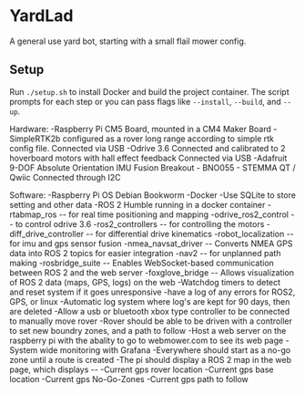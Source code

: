 # YardLad
A general use yard bot, starting with a small flail mower config. 
## Setup
Run `./setup.sh` to install Docker and build the project container. The script prompts for each step or you can pass flags like `--install`, `--build`, and `--up`.








  Hardware:
	-Raspberry Pi CM5 Board, mounted in a CM4 Maker Board
	-SimpleRTK2b configured as a rover long range according to simple rtk config file. Connected via USB
	-Odrive 3.6 Connected and calibrated to 2 hoverboard motors with hall effect feedback Connected via USB
	-Adafruit 9-DOF Absolute Orientation IMU Fusion Breakout - BNO055 - STEMMA QT / Qwiic Connected through I2C
	




  Software:
	-Raspberry Pi OS Debian Bookworm
	-Docker
	-Use SQLite to store setting and other data
	-ROS 2 Humble running in a docker container
	  -rtabmap_ros -- for real time positioning and mapping
	  -odrive_ros2_control -- to control odrive 3.6
	  -ros2_controllers -- for controlling the motors
	  -diff_drive_controller -- for differential drive kinematics
	  -robot_localization -- for imu and gps sensor fusion
	  -nmea_navsat_driver -- Converts NMEA GPS data into ROS 2 topics for easier integration
	  -nav2 -- for unplanned path making
	  -rosbridge_suite -- Enables WebSocket-based communication between ROS 2 and the web server
	  -foxglove_bridge -- Allows visualization of ROS 2 data (maps, GPS, logs) on the web
	-Watchdog timers to detect and reset system if it goes unresponsive
	-have a log of any errors for ROS2, GPS, or linux
	-Automatic log system where log's are kept for 90 days, then are deleted
	-Allow a usb or bluetooth xbox type controller to be connected to manually move rover
	-Rover should be able to be driven with a controller to set new boundry zones, and a path to follow
	-Host a web server on the raspberry pi with the abality to go to webmower.com to see its web page
	-System wide monitoring with Grafana
	-Everywhere should start as a no-go zone until a route is created
	-The pi should display a ROS 2 map in the web page, which displays --
	  -Current gps rover location
	  -Current gps base location
	  -Current gps No-Go-Zones
	  -Current gps path to follow
	
